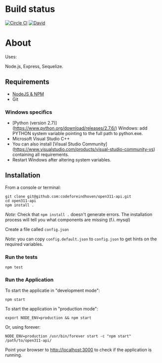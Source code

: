 # Build status

[![Circle CI](https://circleci.com/gh/codeforeindhoven/open311-api.svg?style=svg)](https://circleci.com/gh/codeforeindhoven/open311-api)
[![David](https://david-dm.org/codeforeindhoven/open311-api.svg)](https://david-dm.org/codeforeindhoven/open311-api)

# About

Uses:

Node.js, Express, Sequelize.

## Requirements

* [NodeJS & NPM](http://nodejs.org/download)
* Git

### Windows specifics
* [Python (version 2.7)] (https://www.python.org/download/releases/2.7.6/) Windows: add PYTHON system variable pointing to the full path to python.exe.
* Microsoft Visual Studio C++
* You can also install [Visual Studio Community] (https://www.visualstudio.com/products/visual-studio-community-vs) containing all requirements.
* Restart Windows after altering system variables.

## Installation

From a console or terminal:

    git clone git@github.com:codeforeindhoven/open311-api.git
    cd open311-api
    npm install .

*Note:* Check that `npm install .` doesn't generate errors. The installation
 process will tell you what components are missing (f.i. mysql)

Create a file called `config.json`

*Note:* you can copy `config.default.json` to `config.json` to get hints on the required variables.

### Run the tests

    npm test

### Run the Application

To start the applicatie in "development mode":

    npm start

To start the application in "production mode":

    export NODE_ENV=production && npm start

Or, using forever:

    NODE_ENV=production /usr/bin/forever start -c "npm start" /path/to/open311-api/

Point your browser to [http://localhost:3000](http://localhost:3000) to check if the application is running.
